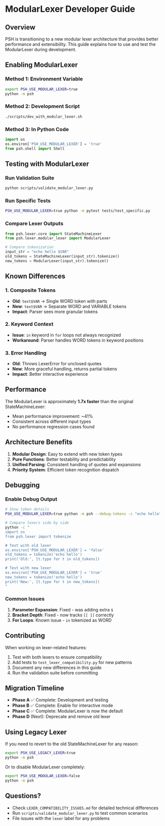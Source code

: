 # ModularLexer Developer Guide

## Overview

PSH is transitioning to a new modular lexer architecture that provides better performance and extensibility. This guide explains how to use and test the ModularLexer during development.

## Enabling ModularLexer

### Method 1: Environment Variable
```bash
export PSH_USE_MODULAR_LEXER=true
python -m psh
```

### Method 2: Development Script
```bash
./scripts/dev_with_modular_lexer.sh
```

### Method 3: In Python Code
```python
import os
os.environ['PSH_USE_MODULAR_LEXER'] = 'true'
from psh.shell import Shell
```

## Testing with ModularLexer

### Run Validation Suite
```bash
python scripts/validate_modular_lexer.py
```

### Run Specific Tests
```bash
PSH_USE_MODULAR_LEXER=true python -m pytest tests/test_specific.py
```

### Compare Lexer Outputs
```python
from psh.lexer.core import StateMachineLexer
from psh.lexer.modular_lexer import ModularLexer

# Compare tokenization
input_str = "echo hello $VAR"
old_tokens = StateMachineLexer(input_str).tokenize()
new_tokens = ModularLexer(input_str).tokenize()
```

## Known Differences

### 1. Composite Tokens
- **Old**: `text$VAR` → Single WORD token with parts
- **New**: `text$VAR` → Separate WORD and VARIABLE tokens
- **Impact**: Parser sees more granular tokens

### 2. Keyword Context
- **Issue**: `in` keyword in `for` loops not always recognized
- **Workaround**: Parser handles WORD tokens in keyword positions

### 3. Error Handling
- **Old**: Throws LexerError for unclosed quotes
- **New**: More graceful handling, returns partial tokens
- **Impact**: Better interactive experience

## Performance

The ModularLexer is approximately **1.7x faster** than the original StateMachineLexer:
- Mean performance improvement: ~41%
- Consistent across different input types
- No performance regression cases found

## Architecture Benefits

1. **Modular Design**: Easy to extend with new token types
2. **Pure Functions**: Better testability and predictability
3. **Unified Parsing**: Consistent handling of quotes and expansions
4. **Priority System**: Efficient token recognition dispatch

## Debugging

### Enable Debug Output
```bash
# Show token details
PSH_USE_MODULAR_LEXER=true python -m psh --debug-tokens -c "echo hello"

# Compare lexers side by side
python -c "
import os
from psh.lexer import tokenize

# Test with old lexer
os.environ['PSH_USE_MODULAR_LEXER'] = 'false'
old_tokens = tokenize('echo hello')
print('Old:', [t.type for t in old_tokens])

# Test with new lexer
os.environ['PSH_USE_MODULAR_LEXER'] = 'true'
new_tokens = tokenize('echo hello')
print('New:', [t.type for t in new_tokens])
"
```

### Common Issues

1. **Parameter Expansion**: Fixed - was adding extra `$`
2. **Bracket Depth**: Fixed - now tracks `[[ ]]` correctly
3. **For Loops**: Known issue - `in` tokenized as WORD

## Contributing

When working on lexer-related features:

1. Test with both lexers to ensure compatibility
2. Add tests to `test_lexer_compatibility.py` for new patterns
3. Document any new differences in this guide
4. Run the validation suite before committing

## Migration Timeline

- **Phase A** ✅ Complete: Development and testing
- **Phase B** ✅ Complete: Enable for interactive mode
- **Phase C** ✅ Complete: ModularLexer is now the default
- **Phase D** (Next): Deprecate and remove old lexer

## Using Legacy Lexer

If you need to revert to the old StateMachineLexer for any reason:

```bash
export PSH_USE_LEGACY_LEXER=true
python -m psh
```

Or to disable ModularLexer completely:

```bash
export PSH_USE_MODULAR_LEXER=false
python -m psh
```

## Questions?

- Check `LEXER_COMPATIBILITY_ISSUES.md` for detailed technical differences
- Run `scripts/validate_modular_lexer.py` to test common scenarios
- File issues with the `lexer` label for any problems